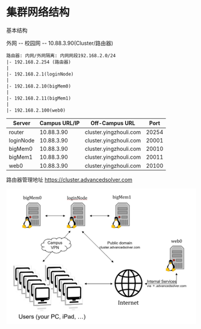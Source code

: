 # 集群网络结构

基本结构

外网 -- 校园网 -- 10.88.3.90(Cluster/路由器)

```
路由器: 内网/外网隔离: 内网网段192.168.2.0/24
|- 192.168.2.254 (路由器)
|
|- 192.168.2.1(loginNode)
|
|- 192.168.2.10(bigMem0)
|
|- 192.168.2.11(bigMem1)
|
|- 192.168.2.100(web0) 

```


|   Server   | Campus URL/IP |     Off-Campus URL     | Port  |
| ---------- | ------------- | ---------------------- | ----- |
| router     | 10.88.3.90    | cluster.yingzhouli.com | 20254 |
| loginNode  | 10.88.3.90    | cluster.yingzhouli.com | 20001 |
| bigMem0    | 10.88.3.90    | cluster.yingzhouli.com | 20010 |
| bigMem1    | 10.88.3.90    | cluster.yingzhouli.com | 20011 |
| web0       | 10.88.3.90    | cluster.yingzhouli.com | 20100 |

路由器管理地址
https://cluster.advancedsolver.com

![Fig: network-topology](guide/figure/user-topology.png)
